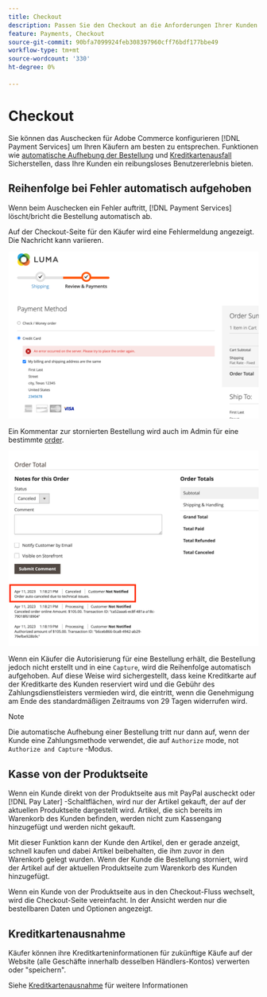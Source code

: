```yaml
---
title: Checkout
description: Passen Sie den Checkout an die Anforderungen Ihrer Kunden an.
feature: Payments, Checkout
source-git-commit: 90bfa7099924feb308397960cff76bdf177bbe49
workflow-type: tm+mt
source-wordcount: '330'
ht-degree: 0%

---
```



# Checkout

Sie können das Auschecken für Adobe Commerce konfigurieren [!DNL Payment Services] um Ihren Käufern am besten zu entsprechen. Funktionen wie [automatische Aufhebung der Bestellung](#order-auto-voided-if-error) und [Kreditkartenausfall](#credit-card-vaulting) Sicherstellen, dass Ihre Kunden ein reibungsloses Benutzererlebnis bieten.

## Reihenfolge bei Fehler automatisch aufgehoben

Wenn beim Auschecken ein Fehler auftritt, [!DNL Payment Services] löscht/bricht die Bestellung automatisch ab.

Auf der Checkout-Seite für den Käufer wird eine Fehlermeldung angezeigt. Die Nachricht kann variieren.

![Fehler bei Überprüfung](assets/user-checkout-error.png "Fehler beim Auschecken")

Ein Kommentar zur stornierten Bestellung wird auch im Admin für eine bestimmte [order](https://experienceleague.adobe.com/docs/commerce-admin/stores-sales/order-management/orders/orders.html?lang=en).

![Abgebrochener Bestellkommentar in Admin zur Bestellung](assets/admin-checkout-error.png "Abgebrochener Bestellkommentar in Admin zur Bestellung")

Wenn ein Käufer die Autorisierung für eine Bestellung erhält, die Bestellung jedoch nicht erstellt und in eine `Capture`, wird die Reihenfolge automatisch aufgehoben. Auf diese Weise wird sichergestellt, dass keine Kreditkarte auf der Kreditkarte des Kunden reserviert wird und die Gebühr des Zahlungsdienstleisters vermieden wird, die eintritt, wenn die Genehmigung am Ende des standardmäßigen Zeitraums von 29 Tagen widerrufen wird.

>[!NOTE]
>
>Die automatische Aufhebung einer Bestellung tritt nur dann auf, wenn der Kunde eine Zahlungsmethode verwendet, die auf `Authorize` mode, not `Authorize and Capture` -Modus.

## Kasse von der Produktseite

Wenn ein Kunde direkt von der Produktseite aus mit PayPal auscheckt oder [!DNL Pay Later] -Schaltflächen, wird nur der Artikel gekauft, der auf der aktuellen Produktseite dargestellt wird. Artikel, die sich bereits im Warenkorb des Kunden befinden, werden nicht zum Kassengang hinzugefügt und werden nicht gekauft.

Mit dieser Funktion kann der Kunde den Artikel, den er gerade anzeigt, schnell kaufen und dabei Artikel beibehalten, die ihm zuvor in den Warenkorb gelegt wurden.
Wenn der Kunde die Bestellung storniert, wird der Artikel auf der aktuellen Produktseite zum Warenkorb des Kunden hinzugefügt.

Wenn ein Kunde von der Produktseite aus in den Checkout-Fluss wechselt, wird die Checkout-Seite vereinfacht. In der Ansicht werden nur die bestellbaren Daten und Optionen angezeigt.

## Kreditkartenausnahme

Käufer können ihre Kreditkarteninformationen für zukünftige Käufe auf der Website (alle Geschäfte innerhalb desselben Händlers-Kontos) verwerten oder &quot;speichern&quot;.

Siehe [Kreditkartenausnahme](vaulting.md) für weitere Informationen
